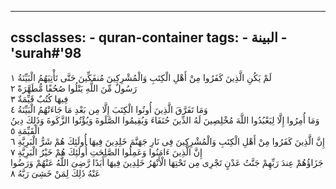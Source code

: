 
---
cssclasses:
    - quran-container
tags:
    - البينة
    - 'surah#'98
---

لَمْ يَكُنِ الَّذِينَ كَفَرُوا مِنْ أَهْلِ الْكِتَبِ وَالْمُشْرِكِينَ مُنفَكِّينَ حَتَّى تَأْتِيَهُمُ الْبَيِّنَةُ  ١<br>
رَسُولٌ مِّنَ اللَّهِ يَتْلُوا صُحُفًا مُّطَهَّرَةً  ٢<br>
فِيهَا كُتُبٌ قَيِّمَةٌ  ٣<br>
وَمَا تَفَرَّقَ الَّذِينَ أُوتُوا الْكِتَبَ إِلَّا مِن بَعْدِ مَا جَاءَتْهُمُ الْبَيِّنَةُ  ٤<br>
وَمَا أُمِرُوا إِلَّا لِيَعْبُدُوا اللَّهَ مُخْلِصِينَ لَهُ الدِّينَ حُنَفَاءَ وَيُقِيمُوا الصَّلَوةَ وَيُؤْتُوا الزَّكَوةَ وَذَلِكَ دِينُ الْقَيِّمَةِ  ٥<br>
إِنَّ الَّذِينَ كَفَرُوا مِنْ أَهْلِ الْكِتَبِ وَالْمُشْرِكِينَ فِى نَارِ جَهَنَّمَ خَلِدِينَ فِيهَا أُولَئِكَ هُمْ شَرُّ الْبَرِيَّةِ  ٦<br>
إِنَّ الَّذِينَ ءَامَنُوا وَعَمِلُوا الصَّلِحَتِ أُولَئِكَ هُمْ خَيْرُ الْبَرِيَّةِ  ٧<br>
جَزَاؤُهُمْ عِندَ رَبِّهِمْ جَنَّتُ عَدْنٍ تَجْرِى مِن تَحْتِهَا الْأَنْهَرُ خَلِدِينَ فِيهَا أَبَدًا رَّضِىَ اللَّهُ عَنْهُمْ وَرَضُوا عَنْهُ ذَلِكَ لِمَنْ خَشِىَ رَبَّهُ  ٨<br>
